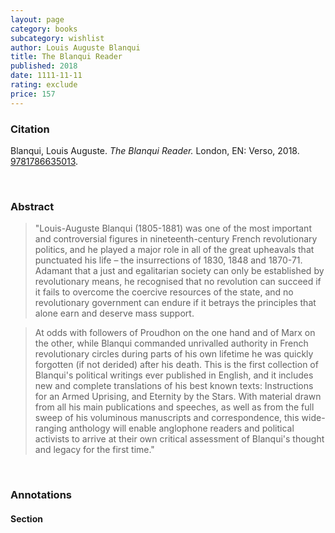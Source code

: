 ```yaml
---
layout: page
category: books
subcategory: wishlist
author: Louis Auguste Blanqui
title: The Blanqui Reader
published: 2018
date: 1111-11-11
rating: exclude
price: 157
---
```


### Citation

Blanqui, Louis Auguste. *The Blanqui Reader.* London, EN: Verso, 2018. [9781786635013](https://www.versobooks.com/en-ca/products/360-the-blanqui-reader).

<br>

### Abstract

> "Louis-Auguste Blanqui (1805-1881) was one of the most important and controversial figures in nineteenth-century French revolutionary politics, and he played a major role in all of the great upheavals that punctuated his life – the insurrections of 1830, 1848 and 1870-71. Adamant that a just and egalitarian society can only be established by revolutionary means, he recognised that no revolution can succeed if it fails to overcome the coercive resources of the state, and no revolutionary government can endure if it betrays the principles that alone earn and deserve mass support.

> At odds with followers of Proudhon on the one hand and of Marx on the other, while Blanqui commanded unrivalled authority in French revolutionary circles during parts of his own lifetime he was quickly forgotten (if not derided) after his death. This is the first collection of Blanqui's political writings ever published in English, and it includes new and complete translations of his best known texts: Instructions for an Armed Uprising, and Eternity by the Stars. With material drawn from all his main publications and speeches, as well as from the full sweep of his voluminous manuscripts and correspondence, this wide-ranging anthology will enable anglophone readers and political activists to arrive at their own critical assessment of Blanqui's thought and legacy for the first time."

<br>

### Annotations

#### Section

<br>
